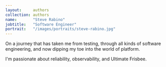 ```yaml
---
layout:     authors
collection: authors
name:       "Steve Rabino"
jobtitle:   "Software Engineer"
portrait:   "/images/portraits/steve-rabino.jpg"
---
```


On a journey that has taken me from testing, through all kinds of software
engineering, and now dipping my toe into the world of platform.

I'm passionate about reliability, observability, and Ultimate Frisbee.
